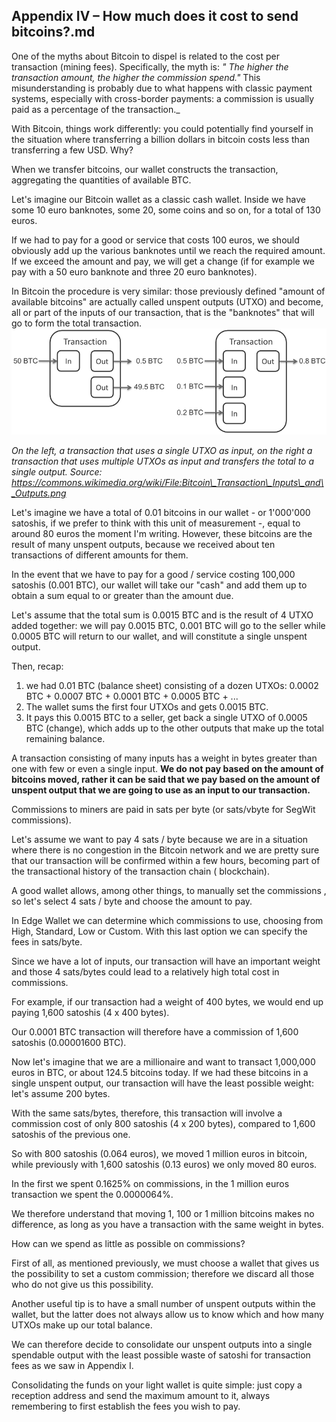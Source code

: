 ## Appendix IV – How much does it cost to send bitcoins?.md ##

One of the myths about Bitcoin to dispel is related to the cost per transaction (mining fees).
Specifically, the myth is: _&quot; The higher the transaction amount, the higher the commission spend.&quot;_
This misunderstanding is probably due to what happens with classic payment systems, especially with cross-border payments: a commission is usually paid as a percentage of the transaction._

With Bitcoin, things work differently: you could potentially find yourself in the situation where transferring a billion dollars in bitcoin costs less than transferring a few USD.
Why?

When we transfer bitcoins, our wallet constructs the transaction, aggregating the quantities of available BTC.

Let&#39;s imagine our Bitcoin wallet as a classic cash wallet. Inside we have some 10 euro banknotes, some 20, some coins and so on, for a total of 130 euros.

If we had to pay for a good or service that costs 100 euros, we should obviously add up the various banknotes until we reach the required amount. If we exceed the amount and pay, we will get a change (if for example we pay with a 50 euro banknote and three 20 euro banknotes).

In Bitcoin the procedure is very similar: those previously defined &quot;amount of available bitcoins&quot; are actually called unspent outputs (UTXO) and become, all or part of the inputs of our transaction, that is the &quot;banknotes&quot; that will go to form the total transaction.
<img src="images/utxo.png" width="800" alt="UTXO">

_On the left, a transaction that uses a single UTXO as input, on the right a transaction that uses multiple UTXOs as input and transfers the total to a single output. Source: https://commons.wikimedia.org/wiki/File:Bitcoin\_Transaction\_Inputs\_and\_Outputs.png_

Let&#39;s imagine we have a total of 0.01 bitcoins in our wallet - or 1&#39;000&#39;000 satoshis, if we prefer to think with this unit of measurement -, equal to around 80 euros the moment I&#39;m writing. However, these bitcoins are the result of many unspent outputs, because we received about ten transactions of different amounts for them.

In the event that we have to pay for a good / service costing 100,000 satoshis (0.001 BTC), our wallet will take our &quot;cash&quot; and add them up to obtain a sum equal to or greater than the amount due.

Let&#39;s assume that the total sum is 0.0015 BTC and is the result of 4 UTXO added together: we will pay 0.0015 BTC, 0.001 BTC will go to the seller while 0.0005 BTC will return to our wallet, and will constitute a single unspent output.

Then, recap:

1. we had 0.01 BTC (balance sheet) consisting of a dozen UTXOs: 0.0002 BTC + 0.0007 BTC + 0.0001 BTC + 0.0005 BTC + ...
2. The wallet sums the first four UTXOs and gets 0.0015 BTC.
3. It pays this 0.0015 BTC to a seller, get back a single UTXO of 0.0005 BTC (change), which adds up to the other outputs that make up the total remaining balance.

A transaction consisting of many inputs has a weight in bytes greater than one with few or even a single input. **We do not pay based on the amount of bitcoins moved, rather it can be said that we pay based on the amount of unspent output that we are going to use as an input to our transaction.**

Commissions to miners are paid in sats per byte (or sats/vbyte for SegWit commissions).

Let&#39;s assume we want to pay 4 sats / byte because we are in a situation where there is no congestion in the Bitcoin network and we are pretty sure that our transaction will be confirmed within a few hours, becoming part of the transactional history of the transaction chain ( blockchain).

A good wallet allows, among other things, to manually set the commissions , so let&#39;s select 4 sats / byte and choose the amount to pay.

In Edge Wallet we can determine which commissions to use, choosing from High, Standard, Low or Custom. With this last option we can specify the fees in sats/byte.

Since we have a lot of inputs, our transaction will have an important weight and those 4 sats/bytes could lead to a relatively high total cost in commissions.

For example, if our transaction had a weight of 400 bytes, we would end up paying 1,600 satoshis (4 x 400 bytes).

Our 0.0001 BTC transaction will therefore have a commission of 1,600 satoshis (0.00001600 BTC).

Now let&#39;s imagine that we are a millionaire and want to transact 1,000,000 euros in BTC, or about 124.5 bitcoins today. If we had these bitcoins in a single unspent output, our transaction will have the least possible weight: let&#39;s assume 200 bytes.

With the same sats/bytes, therefore, this transaction will involve a commission cost of only 800 satoshis (4 x 200 bytes), compared to 1,600 satoshis of the previous one.

So with 800 satoshis (0.064 euros), we moved 1 million euros in bitcoin, while previously with 1,600 satoshis (0.13 euros) we only moved 80 euros.

In the first we spent 0.1625% on commissions, in the 1 million euros transaction we spent the 0.0000064%.

We therefore understand that moving 1, 100 or 1 million bitcoins makes no difference, as long as you have a transaction with the same weight in bytes.

How can we spend as little as possible on commissions?

First of all, as mentioned previously, we must choose a wallet that gives us the possibility to set a custom commission; therefore we discard all those who do not give us this possibility.

Another useful tip is to have a small number of unspent outputs within the wallet, but the latter does not always allow us to know which and how many UTXOs make up our total balance.

We can therefore decide to consolidate our unspent outputs into a single spendable output with the least possible waste of satoshi for transaction fees as we saw in Appendix I.

Consolidating the funds on your light wallet is quite simple: just copy a reception address and send the maximum amount to it, always remembering to first establish the fees you wish to pay.
